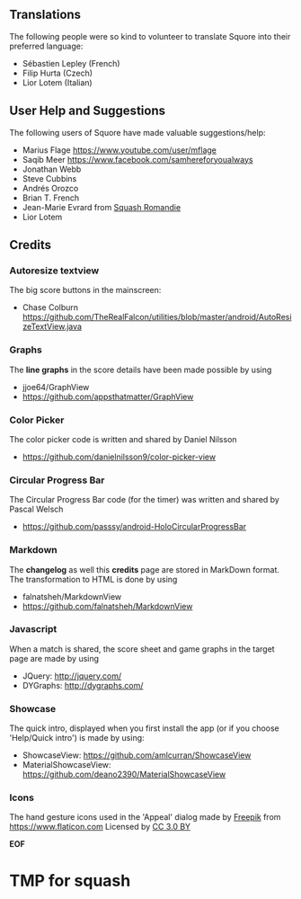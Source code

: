 ## Translations

The following people were so kind to volunteer to translate Squore into their preferred language:

- Sébastien Lepley (French)
- Filip Hurta (Czech)
- Lior Lotem (Italian) 

## User Help and Suggestions

The following users of Squore have made valuable suggestions/help:

- Marius Flage <https://www.youtube.com/user/mflage>
- Saqib Meer <https://www.facebook.com/samhereforyoualways>
- Jonathan Webb
- Steve Cubbins
- Andrés Orozco
- Brian T. French
- Jean-Marie Evrard from [Squash Romandie](http://squashromandie.ch)
- Lior Lotem

## Credits

### Autoresize textview

The big score buttons in the mainscreen:

- Chase Colburn <https://github.com/TheRealFalcon/utilities/blob/master/android/AutoResizeTextView.java>

### Graphs

The __line graphs__ in the score details have been made possible by using

- jjoe64/GraphView
- <https://github.com/appsthatmatter/GraphView>

### Color Picker

The color picker code is written and shared by Daniel Nilsson

- <https://github.com/danielnilsson9/color-picker-view>

### Circular Progress Bar

The Circular Progress Bar code (for the timer) was written and shared by Pascal Welsch

- <https://github.com/passsy/android-HoloCircularProgressBar>

### Markdown

The __changelog__ as well this __credits__ page are stored in MarkDown format.
The transformation to HTML is done by using

-   falnatsheh/MarkdownView
-   <https://github.com/falnatsheh/MarkdownView>

### Javascript

When a match is shared, the score sheet and game graphs in the target page are made by using

- JQuery: <http://jquery.com/>
- DYGraphs: <http://dygraphs.com/>

### Showcase 

The quick intro, displayed when you first install the app (or if you choose 'Help/Quick intro') is made by using:

- ShowcaseView: <https://github.com/amlcurran/ShowcaseView>
- MaterialShowcaseView: <https://github.com/deano2390/MaterialShowcaseView>

### Icons

The hand gesture icons used in the 'Appeal' dialog made by [Freepik](http://www.freepik.com) from <https://www.flaticon.com> 
Licensed by [CC 3.0 BY](http://creativecommons.org/licenses/by/3.0)


__EOF__

# TMP for squash

